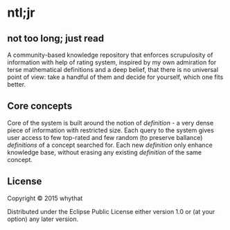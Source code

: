 # ntl;jr


## not too long; just read

A community-based knowledge repository that enforces scrupulosity
of information with help of rating system, inspired by my own admiration for terse
mathematical definitions and a deep belief, that there is no universal point of view:
take a handful of them and decide for yourself, which one fits better.


## Core concepts

Core of the system is built around the notion of *definition* -
a very dense piece of information with restricted size. Each query to the system
gives user access to few top-rated and few random (to preserve ballance)
*definitions* of a concept searched for. Each new *definition* only enhance knowledge
base, without erasing any existing *definition* of the same concept. 


## License

Copyright © 2015 whythat

Distributed under the Eclipse Public License either version 1.0 or (at
your option) any later version.
